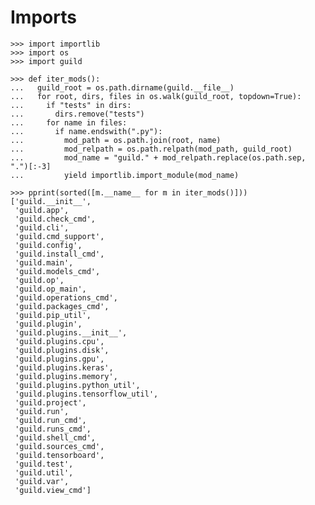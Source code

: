 # Imports

    >>> import importlib
    >>> import os
    >>> import guild

    >>> def iter_mods():
    ...   guild_root = os.path.dirname(guild.__file__)
    ...   for root, dirs, files in os.walk(guild_root, topdown=True):
    ...     if "tests" in dirs:
    ...       dirs.remove("tests")
    ...     for name in files:
    ...       if name.endswith(".py"):
    ...         mod_path = os.path.join(root, name)
    ...         mod_relpath = os.path.relpath(mod_path, guild_root)
    ...         mod_name = "guild." + mod_relpath.replace(os.path.sep, ".")[:-3]
    ...         yield importlib.import_module(mod_name)

    >>> pprint(sorted([m.__name__ for m in iter_mods()]))
    ['guild.__init__',
     'guild.app',
     'guild.check_cmd',
     'guild.cli',
     'guild.cmd_support',
     'guild.config',
     'guild.install_cmd',
     'guild.main',
     'guild.models_cmd',
     'guild.op',
     'guild.op_main',
     'guild.operations_cmd',
     'guild.packages_cmd',
     'guild.pip_util',
     'guild.plugin',
     'guild.plugins.__init__',
     'guild.plugins.cpu',
     'guild.plugins.disk',
     'guild.plugins.gpu',
     'guild.plugins.keras',
     'guild.plugins.memory',
     'guild.plugins.python_util',
     'guild.plugins.tensorflow_util',
     'guild.project',
     'guild.run',
     'guild.run_cmd',
     'guild.runs_cmd',
     'guild.shell_cmd',
     'guild.sources_cmd',
     'guild.tensorboard',
     'guild.test',
     'guild.util',
     'guild.var',
     'guild.view_cmd']
